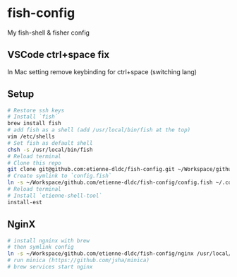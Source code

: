 # fish-config

My fish-shell &amp; fisher config

## VSCode ctrl+space fix

In Mac setting remove keybinding for ctrl+space (switching lang)

## Setup

```bash
# Restore ssh keys
# Install `fish`
brew install fish
# add fish as a shell (add /usr/local/bin/fish at the top)
vim /etc/shells
# Set fish as default shell
chsh -s /usr/local/bin/fish
# Reload terminal
# Clone this repo
git clone git@github.com:etienne-dldc/fish-config.git ~/Workspace/github.com/etienne-dldc/fish-config
# Create symlink to `config.fish`
ln -s ~/Workspace/github.com/etienne-dldc/fish-config/config.fish ~/.config/fish/config.fish
# Reload terminal
# Install `etienne-shell-tool`
install-est
```

## NginX

```bash
# install ngninx with brew
# then symlink config
ln -s ~/Workspace/github.com/etienne-dldc/fish-config/nginx /usr/local/etc/nginx/dldc
# run minica (https://github.com/jsha/minica)
# brew services start nginx
```
